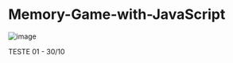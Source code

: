 # Memory-Game-with-JavaScript

![image](https://github.com/user-attachments/assets/136f5ced-578a-49fa-85c8-a4af2d3f0dc7)

TESTE 01 - 30/10